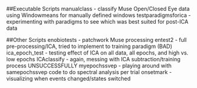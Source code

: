 ##Executable Scripts
manualclass - classify Muse Open/Closed Eye data using Windowmeans for manually defined windows
testparadigmsforica - experimenting with paradigms to see which was best suited for post-ICA data

##Other Scripts
enobiotests - patchwork Muse processing
entest2 - full pre-processing/ICA, tried to implement to training paradigm (BAD)
ica_epoch_test - testing effect of ICA on all data, all epochs, and high vs. low epochs
ICAclassify - again, messing with ICA subtraction/training process UNSUCCESSFULLY
myepochssvep - playing around with samepochssvep code to do spectral analysis per trial
onsetmark - visualizing when events changed/states switched